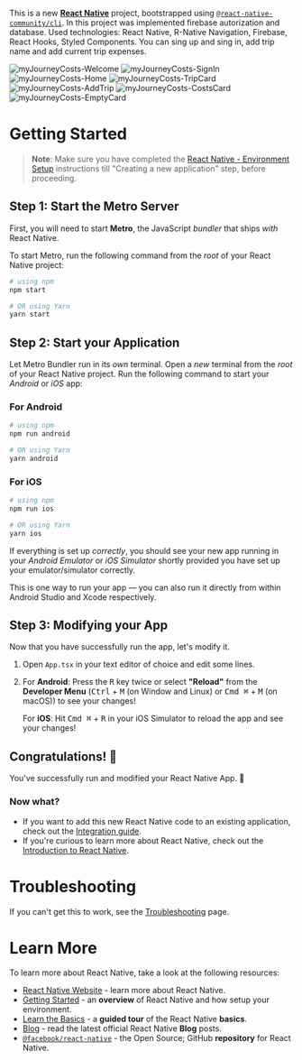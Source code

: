 This is a new [**React Native**](https://reactnative.dev) project, bootstrapped using [`@react-native-community/cli`](https://github.com/react-native-community/cli).
In this project was implemented firebase autorization and database. Used technologies: React Native, R-Native Navigation, Firebase, React Hooks, Styled Components.
You can sing up and sing in, add trip name and add current trip expenses.

![myJourneyCosts-Welcome](https://github.com/Saoa35/MyJornyFinances/assets/78507597/8f6444c8-d385-4a7f-aac1-d3ae5de1f3a2)
![myJourneyCosts-SignIn](https://github.com/Saoa35/MyJornyFinances/assets/78507597/ef722ada-4444-40ce-bceb-2852c9a547d6)
![myJourneyCosts-Home](https://github.com/Saoa35/MyJornyFinances/assets/78507597/3dcf41aa-c35e-4e0b-8e92-00e7b3121bac)
![myJourneyCosts-TripCard](https://github.com/Saoa35/MyJornyFinances/assets/78507597/360c5af3-ebc4-4516-aa7d-00b305735f91)
![myJourneyCosts-AddTrip](https://github.com/Saoa35/MyJornyFinances/assets/78507597/e9625570-8458-44b4-8cbf-c511d5f6135b)
![myJourneyCosts-CostsCard](https://github.com/Saoa35/MyJornyFinances/assets/78507597/fb52384d-7aa5-4142-9269-5ccdacb492e1)
![myJourneyCosts-EmptyCard](https://github.com/Saoa35/MyJornyFinances/assets/78507597/a8497cf3-5821-4b50-97df-daab8b126d3a)


# Getting Started

>**Note**: Make sure you have completed the [React Native - Environment Setup](https://reactnative.dev/docs/environment-setup) instructions till "Creating a new application" step, before proceeding.

## Step 1: Start the Metro Server

First, you will need to start **Metro**, the JavaScript _bundler_ that ships _with_ React Native.

To start Metro, run the following command from the _root_ of your React Native project:

```bash
# using npm
npm start

# OR using Yarn
yarn start
```

## Step 2: Start your Application

Let Metro Bundler run in its _own_ terminal. Open a _new_ terminal from the _root_ of your React Native project. Run the following command to start your _Android_ or _iOS_ app:

### For Android

```bash
# using npm
npm run android

# OR using Yarn
yarn android
```

### For iOS

```bash
# using npm
npm run ios

# OR using Yarn
yarn ios
```

If everything is set up _correctly_, you should see your new app running in your _Android Emulator_ or _iOS Simulator_ shortly provided you have set up your emulator/simulator correctly.

This is one way to run your app — you can also run it directly from within Android Studio and Xcode respectively.

## Step 3: Modifying your App

Now that you have successfully run the app, let's modify it.

1. Open `App.tsx` in your text editor of choice and edit some lines.
2. For **Android**: Press the <kbd>R</kbd> key twice or select **"Reload"** from the **Developer Menu** (<kbd>Ctrl</kbd> + <kbd>M</kbd> (on Window and Linux) or <kbd>Cmd ⌘</kbd> + <kbd>M</kbd> (on macOS)) to see your changes!

   For **iOS**: Hit <kbd>Cmd ⌘</kbd> + <kbd>R</kbd> in your iOS Simulator to reload the app and see your changes!

## Congratulations! :tada:

You've successfully run and modified your React Native App. :partying_face:

### Now what?

- If you want to add this new React Native code to an existing application, check out the [Integration guide](https://reactnative.dev/docs/integration-with-existing-apps).
- If you're curious to learn more about React Native, check out the [Introduction to React Native](https://reactnative.dev/docs/getting-started).

# Troubleshooting

If you can't get this to work, see the [Troubleshooting](https://reactnative.dev/docs/troubleshooting) page.

# Learn More

To learn more about React Native, take a look at the following resources:

- [React Native Website](https://reactnative.dev) - learn more about React Native.
- [Getting Started](https://reactnative.dev/docs/environment-setup) - an **overview** of React Native and how setup your environment.
- [Learn the Basics](https://reactnative.dev/docs/getting-started) - a **guided tour** of the React Native **basics**.
- [Blog](https://reactnative.dev/blog) - read the latest official React Native **Blog** posts.
- [`@facebook/react-native`](https://github.com/facebook/react-native) - the Open Source; GitHub **repository** for React Native.
